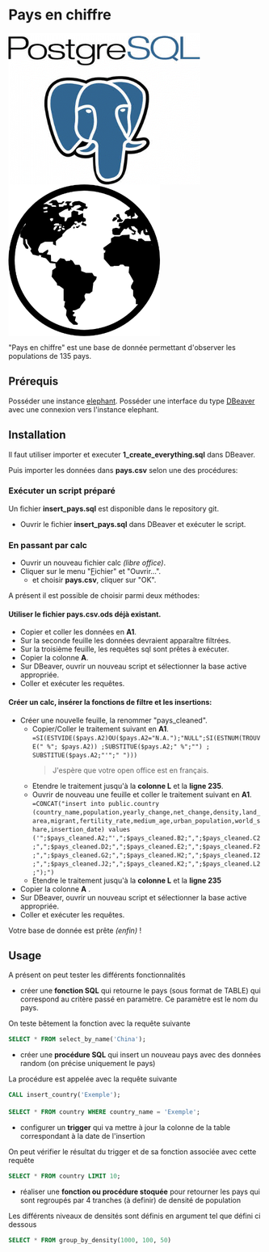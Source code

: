 # Pays en chiffre

<img src="images/postgres-logo.gif" height="300" align="left"/>
<img src="images/world.png" height="300" align="center"/>

"Pays en chiffre" est une base de donnée permettant d'observer les populations de 135 pays.
## Prérequis

Posséder une instance [elephant](https://customer.elephantsql.com/instance).
Posséder une interface du type [DBeaver](https://dbeaver.io) avec une connexion vers l'instance elephant.


## Installation

Il faut utiliser importer et executer **1_create_everything.sql** dans DBeaver.

Puis importer les données dans **pays.csv** selon une des procédures:

### Exécuter un script préparé

Un fichier **insert_pays.sql** est disponible dans le repository git.
- Ouvrir le fichier **insert_pays.sql** dans DBeaver et exécuter le script.

### En passant par calc
- Ouvrir un nouveau fichier calc *(libre office)*.
- Cliquer sur le menu "<u>F</u>ichier" et "Ouvrir...".
	- et choisir **pays.csv**, cliquer sur "OK".

A présent il est possible de choisir parmi deux méthodes:

#### Utiliser le fichier **pays.csv.ods** déjà existant.
- Copier et coller les données en **A1**.
- Sur la seconde feuille les données devraient apparaître filtrées.
- Sur la troisième feuille, les requêtes sql sont prêtes à exécuter.
- Copier la colonne **A**.
- Sur DBeaver, ouvrir un nouveau script et sélectionner la base active appropriée.
- Coller et exécuter les requêtes.

#### Créer un calc, insérer la fonctions de filtre et les insertions:
- Créer une nouvelle feuille, la renommer "pays_cleaned".
	- Copier/Coller le traitement suivant en **A1**.
```=SI(ESTVIDE($pays.A2)OU($pays.A2="N.A.");"NULL";SI(ESTNUM(TROUVE(" %"; $pays.A2)) ;SUBSTITUE($pays.A2;" %";"") ; SUBSTITUE($pays.A2;"'";" ")))```
		>J'espère que votre open office est en français.
	- Etendre le traitement jusqu'à la **colonne L** et la **ligne 235**.
	- Ouvrir de nouveau une feuille et coller le traitement suivant en **A1**.
```=CONCAT("insert into public.country (country_name,population,yearly_change,net_change,density,land_area,migrant,fertility_rate,medium_age,urban_population,world_share,insertion_date) values ('";$pays_cleaned.A2;"',";$pays_cleaned.B2;",";$pays_cleaned.C2;",";$pays_cleaned.D2;",";$pays_cleaned.E2;",";$pays_cleaned.F2;",";$pays_cleaned.G2;",";$pays_cleaned.H2;",";$pays_cleaned.I2;",";$pays_cleaned.J2;",";$pays_cleaned.K2;",";$pays_cleaned.L2;");")```
	- Etendre le traitement jusqu'à la **colonne L** et la **ligne 235**
- Copier la colonne **A** .
- Sur DBeaver, ouvrir un nouveau script et sélectionner la base active appropriée.
- Coller et exécuter les requêtes.

Votre base de donnée est prête *(enfin)* !

## Usage

A présent on peut tester les différents fonctionnalités

-   créer une  **fonction SQL**  qui retourne le pays (sous format de TABLE) qui correspond au critère passé en paramètre. Ce paramètre est le nom du pays.

On teste bêtement la fonction avec la requête suivante
```SQL
SELECT * FROM select_by_name('China');
```
-   créer une  **procédure SQL**  qui insert un nouveau pays avec des données random (on précise uniquement le pays)

La procédure est appelée avec la requête suivante
```SQL
CALL insert_country('Exemple');

SELECT * FROM country WHERE country_name = 'Exemple';
```
-   configurer un  **trigger**  qui va mettre à jour la colonne de la table correspondant à la date de l'insertion

On peut vérifier le résultat du trigger et de sa fonction associée avec cette requête
```SQL
SELECT * FROM country LIMIT 10;
```
-   réaliser une  **fonction ou procédure stoquée**  pour retourner les pays qui sont regroupés par 4 tranches (à definir) de densité de population

Les différents niveaux de densités sont définis en argument tel que défini ci dessous 
```SQL
SELECT * FROM group_by_density(1000, 100, 50)
```
